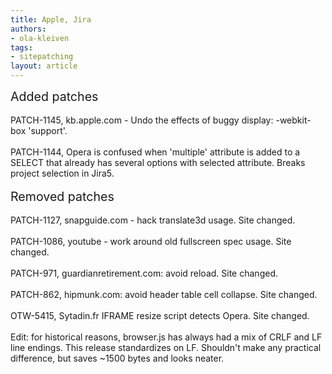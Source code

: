```yaml
---
title: Apple, Jira
authors:
- ola-kleiven
tags:
- sitepatching
layout: article
---
```

<span style="font-size: 140%">Added patches</span><br/><br/>PATCH-1145, kb.apple.com - Undo the effects of buggy display: -webkit-box &#39;support&#39;.<br/><br/>PATCH-1144, Opera is confused when &#39;multiple&#39; attribute is added to a SELECT that already has several options with selected attribute. Breaks project selection in Jira5.<br/><br/><span style="font-size: 140%">Removed patches</span><br/><br/>PATCH-1127, snapguide.com - hack translate3d usage. Site changed.<br/><br/>PATCH-1086, youtube - work around old fullscreen spec usage. Site changed.<br/><br/>PATCH-971, guardianretirement.com: avoid reload. Site changed.<br/><br/>PATCH-862, hipmunk.com: avoid header table cell collapse. Site changed.<br/><br/>OTW-5415, Sytadin.fr IFRAME resize script detects Opera. Site changed.<br/><br/>Edit: for historical reasons, browser.js has always had a mix of CRLF and LF line endings. This release standardizes on LF. Shouldn&#39;t make any practical difference, but saves ~1500 bytes and looks neater.
